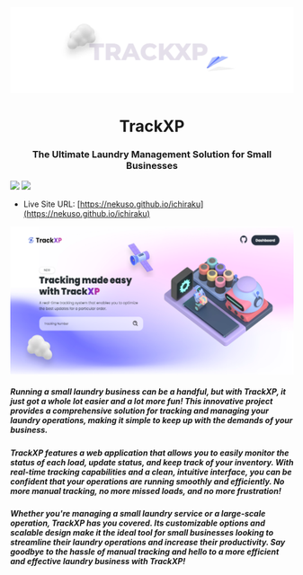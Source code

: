 ![preview img](/preview2.png)

<p align="center">
  <h1 align="center" display="flex">
    TrackXP
    <h3 align="center">
      The Ultimate Laundry Management Solution for Small Businesses
    </h3>
  </h1>
</p>

<p align="left">
    <img height="auto" width="auto" src="https://forthebadge.com/images/badges/built-with-love.svg"/>
    <img height="auto" width="auto" src="https://forthebadge.com/images/badges/check-it-out.svg"/>
</p>

- Live Site URL: [https://nekuso.github.io/ichiraku](https://nekuso.github.io/ichiraku)

![preview img](/preview.png)

<h5 align="left">Running a small laundry business can be a handful, but with TrackXP, it just got a whole lot easier and a lot more fun! This innovative project provides a comprehensive solution for tracking and managing your laundry operations, making it simple to keep up with the demands of your business.</h5>

<h5 align="left">TrackXP features a web application that allows you to easily monitor the status of each load, update status, and keep track of your inventory. With real-time tracking capabilities and a clean, intuitive interface, you can be confident that your operations are running smoothly and efficiently. No more manual tracking, no more missed loads, and no more frustration!</h5>

<h5 align="left">Whether you're managing a small laundry service or a large-scale operation, TrackXP has you covered. Its customizable options and scalable design make it the ideal tool for small businesses looking to streamline their laundry operations and increase their productivity. Say goodbye to the hassle of manual tracking and hello to a more efficient and effective laundry business with TrackXP!</h5>
